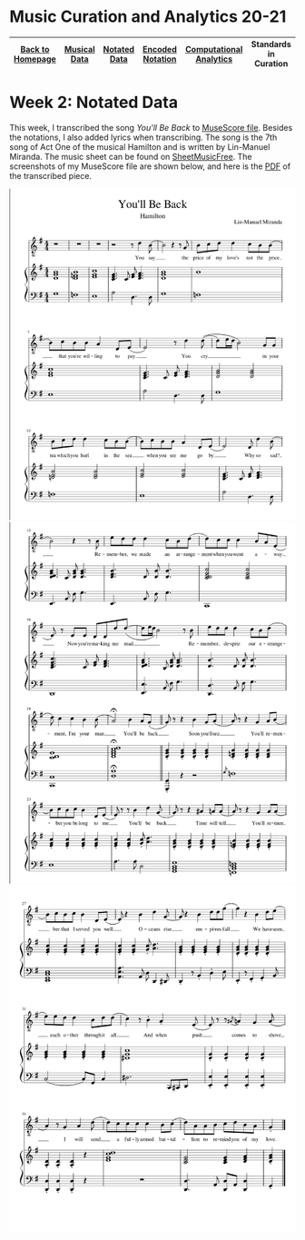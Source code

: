 # Music Curation and Analytics 20-21

| [Back to Homepage](https://github.com/chenjcharlotte/MCA-2020/blob/master/README.md) | [Musical Data](https://github.com/chenjcharlotte/MCA-2020/blob/master/weeklyTasks/week1.md) | [Notated Data](https://github.com/chenjcharlotte/MCA-2020/blob/master/weeklyTasks/week2.md) | [Encoded Notation](https://github.com/chenjcharlotte/MCA-2020/blob/master/weeklyTasks/week3.md) | [Computational Analytics](https://github.com/chenjcharlotte/MCA-2020/blob/master/weeklyTasks/week4.md) | Standards in Curation |
|---|---|---|---|---|---|

# Week 2: Notated Data 

This week, I transcribed the song *You'll Be Back* to [MuseScore file](https://github.com/chenjcharlotte/MCA-2020/blob/master/You'll_Be_Back.mscz). Besides the notations, I also added lyrics when transcribing. The song is the 7th song of Act One of the musical Hamilton and is written by Lin-Manuel Miranda. 
The music sheet can be found on [SheetMusicFree](https://sheetmusic-free.com/youll-be-back-sheet-music-hamilton/). 
The screenshots of my MuseScore file are shown below, and here is the [PDF](https://github.com/chenjcharlotte/MCA-2020/blob/master/data/You'll_Be_Back.pdf) of the transcribed piece. 

<p align="center">
<img src="https://github.com/chenjcharlotte/MCA-2020/blob/master/images/week2MSpage1.png" width="600">
<img src="https://github.com/chenjcharlotte/MCA-2020/blob/master/images/week2MSpage2.png" width="600">
<img src="https://github.com/chenjcharlotte/MCA-2020/blob/master/images/week2MSpage3.png" width="600">
</p>
